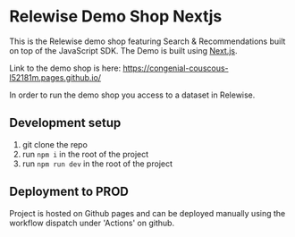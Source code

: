 # Relewise Demo Shop Nextjs

This is the Relewise demo shop featuring Search & Recommendations built on top of the JavaScript SDK. The Demo is built using [Next.js](https://nextjs.org/).

Link to the demo shop is here: https://congenial-couscous-l52181m.pages.github.io/

In order to run the demo shop you access to a dataset in Relewise.

## Development setup

1. git clone the repo
2. run `npm i` in the root of the project
3. run `npm run dev` in the root of the project

## Deployment to PROD

Project is hosted on Github pages and can be deployed manually using the workflow dispatch under 'Actions' on github.
